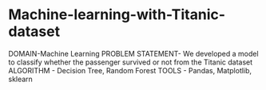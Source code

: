 # Machine-learning-with-Titanic-dataset
DOMAIN-Machine Learning 
PROBLEM STATEMENT- We developed a model to classify whether the passenger survived or not from the Titanic dataset 
ALGORITHM - Decision Tree, Random Forest
TOOLS - Pandas, Matplotlib, sklearn

